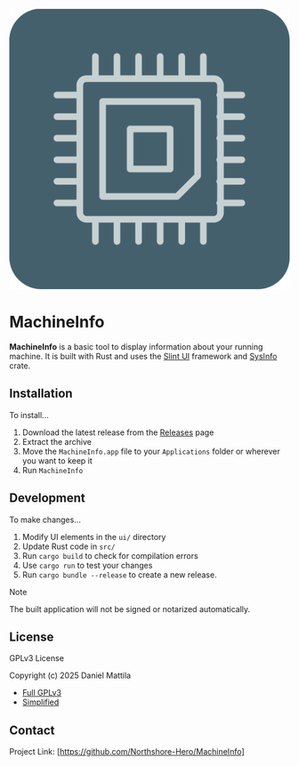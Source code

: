 ![MachineInfo Icon](./ui/icons/MachineInfo.png)
# MachineInfo

**MachineInfo** is a basic tool to display information about your running machine.
It is built with Rust and uses the [Slint UI](https://github.com/slint-ui/slint) framework 
and [SysInfo](https://github.com/GuillaumeGomez/sysinfo) crate.

## Installation

To install...

1. Download the latest release from the [Releases](https://github.com/Northshore-Hero/MachineInfo/releases) page
2. Extract the archive
3. Move the `MachineInfo.app` file to your `Applications` folder or wherever you want to keep it
4. Run `MachineInfo`

## Development

To make changes...

1. Modify UI elements in the `ui/` directory
2. Update Rust code in `src/`
3. Run `cargo build` to check for compilation errors
4. Use `cargo run` to test your changes
5. Run `cargo bundle --release` to create a new release.
> [!NOTE]
> The built application will not be signed or notarized automatically.

## License

GPLv3 License

Copyright (c) 2025 Daniel Mattila

- [Full GPLv3](LICENSE)
- [Simplified](https://www.tldrlegal.com/license/gnu-general-public-license-v3-gpl-3)

## Contact

Project Link: [https://github.com/Northshore-Hero/MachineInfo]